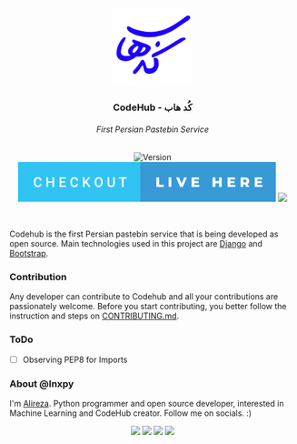 <p align="center">
    <img src="https://raw.githubusercontent.com/codehub-ir/codehub-graphics/0dd43fd4d2f145f511332f09cc415acffe9e6637/github-org/SVGs/logotype-170.svg" width="140">
    <h3 align="center">CodeHub - کُد هاب</h3>
    <h6 align="center">First Persian Pastebin Service</h6>
    <p align="center">
    <span>
        <img src="http://ForTheBadge.com/images/badges/made-with-python.svg" alt="Version">
        <a href="https://codehub.pythonanywhere.com"><img src="https://github.com/lnxpy/lnxpy/blob/main/icons/checkout-live-here.svg"></a>
        <img src="https://forthebadge.com/images/badges/open-source.svg">
    </span>
</p><br>

Codehub is the first Persian pastebin service that is being developed as open source. Main technologies used in this project are [Django](https://github.com/django/django) and [Bootstrap](https://getbootstrap.com/).

### Contribution
Any developer can contribute to Codehub and all your contributions are passionately welcome. Before you start contributing, you better follow the instruction and steps on [CONTRIBUTING.md](./CONTRIBUTING.md).

### ToDo
- [ ] Observing PEP8 for Imports

### About @lnxpy
I'm [Alireza](https://github.com/lnxpy). Python programmer and open source developer, interested in Machine Learning and CodeHub creator. Follow me on socials. :)

<p align="center">
    <a href="https://github.com/lnxpy"><img src="https://img.shields.io/badge/GitHub-100000?style=for-the-badge&logo=github&logoColor=white"></a>
    <a href="https://www.linkedin.com/in/ali-reza-yahyapour-18b896164/"><img src="https://img.shields.io/badge/LinkedIn-0077B5?style=for-the-badge&logo=linkedin&logoColor=white"></a>
    <a href="mailto:lnxpylnxpy@gmail.com"><img src="https://img.shields.io/badge/Gmail-D14836?style=for-the-badge&logo=gmail&logoColor=white"></a>
    <a href="https://t.me/lnxpylnxpy"><img src="https://img.shields.io/badge/Telegram-2CA5E0?style=for-the-badge&logo=telegram&logoColor=white"></a>
</p>
